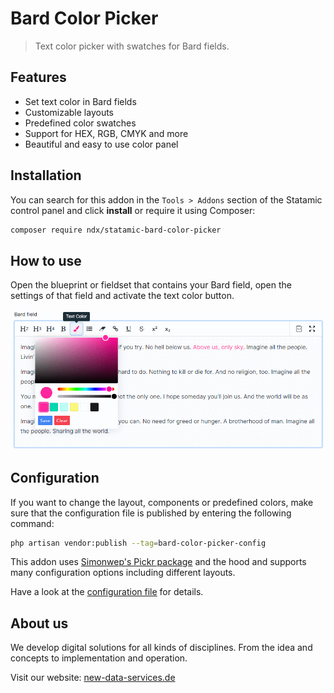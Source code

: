 <!-- statamic:hide -->

# Bard Color Picker

<!-- /statamic:hide -->

> Text color picker with swatches for Bard fields.

## Features

- Set text color in Bard fields
- Customizable layouts
- Predefined color swatches
- Support for HEX, RGB, CMYK and more
- Beautiful and easy to use color panel

## Installation

You can search for this addon in the `Tools > Addons` section of the Statamic control panel and click **install** or require it using Composer:

``` bash
composer require ndx/statamic-bard-color-picker
```

## How to use

Open the blueprint or fieldset that contains your Bard field, open the settings of that field and activate the text color button. 

![Preview of open text color panel](preview.png "Text color panel")

## Configuration

If you want to change the layout, components or predefined colors, make sure that the configuration file is published by entering the following command:

``` bash
php artisan vendor:publish --tag=bard-color-picker-config
```

This addon uses [Simonwep's Pickr package](https://github.com/Simonwep/pickr) and the hood and supports many configuration options including different layouts.

Have a look at the [configuration file](config/bard-color-picker.php) for details.

## About us

We develop digital solutions for all kinds of disciplines. From the idea and concepts to implementation and operation.

Visit our website: [new-data-services.de](https://new-data-services.de/)
